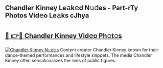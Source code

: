 ## Chandler Kinney Le𝚊k𝚎d N𝚞𝚍es - Part-rTy Photos Vid𝚎o Le𝚊ks cJhya

# <h2><a href="http://fbev4cm.evod.top/?m=Chandler+Kinney">🔗 👉🔴 Chandler Kinney Vid𝚎o Ph𝚘t𝚘s</a></h2>

[![Chandler Kinney N𝚞d𝚎s](https://i.imgur.com/8V9OHl7.gif)](http://fbev4cm.evod.top/?m=Chandler+Kinney)
Content creator Chandler Kinney known for their dance-themed performances and lifestyle snippets. The media Chandler Kinney often sensationalizes the lives of public figures. 
